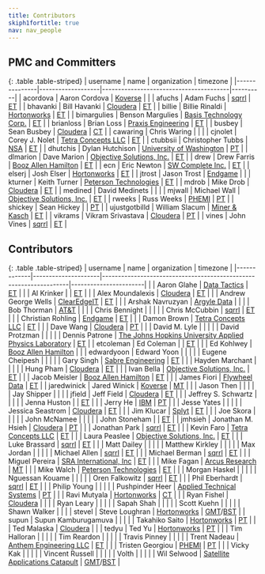 ```yaml
---
title: Contributors
skiph1fortitle: true
nav: nav_people
---
```


PMC and Committers
------------------

{: .table .table-striped}
| username      | name              | organization                           | timezone |
|---------------|-------------------|----------------------------------------|----------|
| acordova      | Aaron Cordova     | [Koverse][KOVERSE]                     |          |
| afuchs        | Adam Fuchs        | [sqrrl][SQRRL]                         | [ET][ET] |
| bhavanki      | Bill Havanki      | [Cloudera][CLOUDERA]                   | [ET][ET] |
| billie        | Billie Rinaldi    | [Hortonworks][HORTONWORKS]             | [ET][ET] |
| bimargulies   | Benson Margulies  | [Basis Technology Corp.][BASISTECH]    | [ET][ET] |
| brianloss     | Brian Loss        | [Praxis Engineering][PRAXIS]           | [ET][ET] |
| busbey        | Sean Busbey       | [Cloudera][CLOUDERA]                   | [CT][CT] |
| cawaring      | Chris Waring      |                                        |          |
| cjnolet       | Corey J. Nolet    | [Tetra Concepts LLC][TETRA]            | [ET][ET] |
| ctubbsii      | Christopher Tubbs | [NSA][NSA]                             | [ET][ET] |
| dhutchis      | Dylan Hutchison   | [University of Washington][UW]         | [PT][PT] |
| dlmarion      | Dave Marion       | [Objective Solutions, Inc.][OBJECTIVE] | [ET][ET] |
| drew          | Drew Farris       | [Booz Allen Hamilton][BOOZ]            | [ET][ET] |
| ecn           | Eric Newton       | [SW Complete Inc.][SWC]                | [ET][ET] |
| elserj        | Josh Elser        | [Hortonworks][HORTONWORKS]             | [ET][ET] |
| jtrost        | Jason Trost       | [Endgame][ENDGAME]                     |          |
| kturner       | Keith Turner      | [Peterson Technologies][PETERSON]      | [ET][ET] |
| mdrob         | Mike Drob         | [Cloudera][CLOUDERA]                   | [ET][ET] |
| medined       | David Medinets    |                                        |          |
| mjwall        | Michael Wall      | [Objective Solutions, Inc.][OBJECTIVE] | [ET][ET] |
| rweeks        | Russ Weeks        | [PHEMI][PHEMI]                         | [PT][PT] |
| shickey       | Sean Hickey       |                                        | [PT][PT] |
| ujustgotbilld | William Slacum    | [Miner &amp; Kasch][MINERKASCH]        | [ET][ET] |
| vikrams       | Vikram Srivastava | [Cloudera][CLOUDERA]                   | [PT][PT] |
| vines         | John Vines        | [sqrrl][SQRRL]                         | [ET][ET] |

Contributors
------------

{: .table .table-striped}
| username    | name                | organization                                                      | timezone              |
|-------------|---------------------|-------------------------------------------------------------------|-----------------------|
|             | Aaron Glahe         | [Data Tactics][DATATACT]                                          | [ET][ET]              |
|             | Al Krinker          |                                                                   | [ET][ET]              |
|             | Alex Moundalexis    | [Cloudera][CLOUDERA]                                              | [ET][ET]              |
|             | Andrew George Wells | [ClearEdgeIT][CLEAREDGE]                                          | [ET][ET]              |
|             | Arshak Navruzyan    | [Argyle Data][ARGYLE]                                             |                       |
|             | Bob Thorman         | [AT&amp;T][ATT]                                                   |                       |
|             | Chris Bennight      |                                                                   |                       |
|             | Chris McCubbin      | [sqrrl][SQRRL]                                                    | [ET][ET]              |
|             | Christian Rohling   | [Endgame][ENDGAME]                                                | [ET][ET]              |
|             | Damon Brown         | [Tetra Concepts LLC][TETRA]                                       | [ET][ET]              |
|             | Dave Wang           | [Cloudera][CLOUDERA]                                              | [PT][PT]              |
|             | David M. Lyle       |                                                                   |                       |
|             | David Protzman      |                                                                   |                       |
|             | Dennis Patrone      | [The Johns Hopkins University Applied Physics Laboratory][JHUAPL] | [ET][ET]              |
| etcoleman   | Ed Coleman          |                                                                   | [ET][ET]              |
|             | Ed Kohlwey          | [Booz Allen Hamilton][BOOZ]                                       |                       |
| edwardyoon  | Edward Yoon         |                                                                   |                       |
|             | Eugene Cheipesh     |                                                                   |                       |
|             | Gary Singh          | [Sabre Engineering][SABRE]                                        | [ET][ET]              |
|             | Hayden Marchant     |                                                                   |                       |
|             | Hung Pham           | [Cloudera][CLOUDERA]                                              | [ET][ET]              |
|             | Ivan Bella          | [Objective Solutions, Inc.][OBJECTIVE]                            | [ET][ET]              |
|             | Jacob Meisler       | [Booz Allen Hamilton][BOOZ]                                       | [ET][ET]              |
|             | James Fiori         | [Flywheel Data][FLYWHEEL]                                         | [ET][ET]              |
| jaredwinick | Jared Winick        | [Koverse][KOVERSE]                                                | [MT][MT]              |
|             | Jason Then          |                                                                   |                       |
|             | Jay Shipper         |                                                                   |                       |
| jfield      | Jeff Field          | [Cloudera][CLOUDERA]                                              | [ET][ET]              |
|             | Jeffrey S. Schwartz |                                                                   |                       |
|             | Jenna Huston        |                                                                   | [ET][ET]              |
|             | Jerry He            | [IBM][IBM]                                                        | [PT][PT]              |
|             | Jesse Yates         |                                                                   |                       |
|             | Jessica Seastrom    | [Cloudera][CLOUDERA]                                              | [ET][ET]              |
|             | Jim Klucar          | [Splyt][SPLYT]                                                    | [ET][ET]              |
|             | Joe Skora           |                                                                   |                       |
|             | John McNamee        |                                                                   |                       |
|             | John Stoneham       |                                                                   | [ET][ET]              |
| jmhsieh     | Jonathan M. Hsieh   | [Cloudera][CLOUDERA]                                              | [PT][PT]              |
|             | Jonathan Park       | [sqrrl][SQRRL]                                                    | [ET][ET]              |
|             | Kevin Faro          | [Tetra Concepts LLC][TETRA]                                       | [ET][ET]              |
|             | Laura Peaslee       | [Objective Solutions, Inc.][OBJECTIVE]                            | [ET][ET]              |
|             | Luke Brassard       | [sqrrl][SQRRL]                                                    | [ET][ET]              |
|             | Matt Dailey         |                                                                   |                       |
|             | Matthew Kirkley     |                                                                   |                       |
|             | Max Jordan          |                                                                   |                       |
|             | Michael Allen       | [sqrrl][SQRRL]                                                    | [ET][ET]              |
|             | Michael Berman      | [sqrrl][SQRRL]                                                    | [ET][ET]              |
|             | Miguel Pereira      | [SRA International, Inc][SRA]                                     | [ET][ET]              |
|             | Mike Fagan          | [Arcus Research][ARCUS]                                           | [MT][MT]              |
|             | Mike Walch          | [Peterson Technologies][PETERSON]                                 | [ET][ET]              |
|             | Morgan Haskel       |                                                                   |                       |
|             | Nguessan Kouame     |                                                                   |                       |
|             | Oren Falkowitz      | [sqrrl][SQRRL]                                                    | [ET][ET]              |
|             | Phil Eberhardt      | [sqrrl][SQRRL]                                                    | [ET][ET]              |
|             | Philip Young        |                                                                   |                       |
|             | Pushpinder Heer     | [Applied Technical Systems][ATSID]                                | [PT][PT]              |
|             | Ravi Mutyala        | [Hortonworks][HORTONWORKS]                                        | [CT][CT]              |
|             | Ryan Fishel         | [Cloudera][CLOUDERA]                                              |                       |
|             | Ryan Leary          |                                                                   |                       |
|             | Sapah Shah          |                                                                   |                       |
|             | Scott Kuehn         |                                                                   |                       |
|             | Shawn Walker        |                                                                   |                       |
| stevel      | Steve Loughran      | [Hortonworks][HORTONWORKS]                                        | [GMT][GMT]/[BST][BST] |
| supun       | Supun Kamburugamuva |                                                                   |                       |
|             | Takahiko Saito      | [Hortonworks][HORTONWORKS]                                        | [PT][PT]              |
|             | Ted Malaska         | [Cloudera][CLOUDERA]                                              |                       |
| tedyu       | Ted Yu              | [Hortonworks][HORTONWORKS]                                        | [PT][PT]              |
|             | Tim Halloran        |                                                                   |                       |
|             | Tim Reardon         |                                                                   |                       |
|             | Travis Pinney       |                                                                   |                       |
|             | Trent Nadeau        | [Anthem Engineering LLC][ANTHEMENG]                               | [ET][ET]              |
|             | Tristen Georgiou    | [PHEMI][PHEMI]                                                    | [PT][PT]              |
|             | Vicky Kak           |                                                                   |                       |
|             | Vincent Russell     |                                                                   |                       |
|             | Volth               |                                                                   |                       |
|             | Wil Selwood         | [Satellite Applications Catapult][SACAT]                          | [GMT][GMT]/[BST][BST] |

[ANTHEMENG]: http://www.anthemengineering.com
[ARCUS]: http://www.arcus-research.com
[ARGYLE]: http://www.argyledata.com
[ATSID]: http://www.atsid.com
[ATT]: http://www.att.com
[BASISTECH]: http://www.basistech.com
[BOOZ]: http://www.boozallen.com
[CLEAREDGE]: http://clearedgeit.com
[CLOUDERA]: http://www.cloudera.com
[DATATACT]: http://www.data-tactics.com
[ENDGAME]: http://www.endgame.com
[FLYWHEEL]: http://flywheeldata.com
[HORTONWORKS]: http://hortonworks.com
[IBM]: http://www.ibm.com
[JHUAPL]: http://www.jhuapl.edu
[KOVERSE]: http://www.koverse.com
[MINERKASCH]: http://minerkasch.com
[NSA]: http://www.nsa.gov
[OBJECTIVE]: http://www.objectivesolutions.com
[PETERSON]: http://www.ptech-llc.com
[PHEMI]: http://www.phemi.com
[PRAXIS]: http://www.praxiseng.com
[SABRE]: http://www.sabre-eng.com
[SACAT]: https://sa.catapult.org.uk
[SPLYT]: http://www.splyt.com
[SQRRL]: http://sqrrl.com
[SRA]: http://sra.com
[SWC]: http://swcomplete.com
[TETRA]: http://www.tetraconcepts.com
[UW]: http://www.uw.edu

[BST]: http://www.timeanddate.com/time/zones/bst
[CT]: http://www.timeanddate.com/time/zones/ct
[ET]: http://www.timeanddate.com/time/zones/et
[GMT]: http://www.timeanddate.com/time/zones/gmt
[MT]: http://www.timeanddate.com/time/zones/mt
[PT]: http://www.timeanddate.com/time/zones/pt
